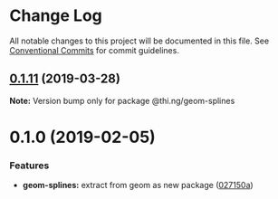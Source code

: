 # Change Log

All notable changes to this project will be documented in this file.
See [Conventional Commits](https://conventionalcommits.org) for commit guidelines.

## [0.1.11](https://github.com/thi-ng/umbrella/compare/@thi.ng/geom-splines@0.1.10...@thi.ng/geom-splines@0.1.11) (2019-03-28)

**Note:** Version bump only for package @thi.ng/geom-splines







# 0.1.0 (2019-02-05)


### Features

* **geom-splines:** extract from geom as new package ([027150a](https://github.com/thi-ng/umbrella/commit/027150a))
